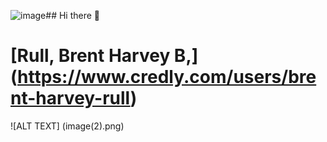 ![image](https://github.com/herrntsu/herrntsu/assets/137177225/34d253ec-ea9f-4ba3-942f-804c7962aee5)## Hi there 👋

<!--
**herrntsu/herrntsu** is a ✨ _special_ ✨ repository because its `README.md` (this file) appears on your GitHub profile.

Here are some ideas to get you started:

- 🔭 I’m currently working on ...
- 🌱 I’m currently learning ...
- 👯 I’m looking to collaborate on ...
- 🤔 I’m looking for help with ...
- 💬 Ask me about ...
- 📫 How to reach me: ...
- 😄 Pronouns: ...
- ⚡ Fun fact: ...
-->


# [Rull, Brent Harvey B,] (https://www.credly.com/users/brent-harvey-rull)
![ALT TEXT] (image(2).png)
